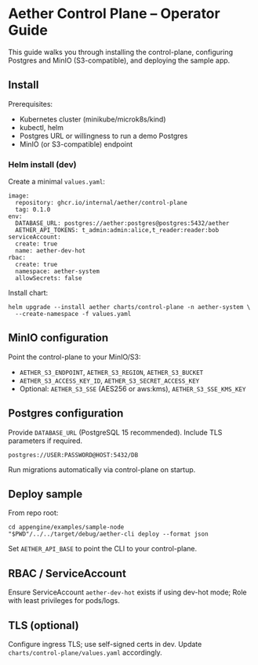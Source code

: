 # Aether Control Plane – Operator Guide

This guide walks you through installing the control-plane, configuring Postgres and MinIO (S3-compatible), and deploying the sample app.

## Install

Prerequisites:
- Kubernetes cluster (minikube/microk8s/kind)
- kubectl, helm
- Postgres URL or willingness to run a demo Postgres
- MinIO (or S3-compatible) endpoint

### Helm install (dev)

Create a minimal `values.yaml`:

```
image:
  repository: ghcr.io/internal/aether/control-plane
  tag: 0.1.0
env:
  DATABASE_URL: postgres://aether:postgres@postgres:5432/aether
  AETHER_API_TOKENS: t_admin:admin:alice,t_reader:reader:bob
serviceAccount:
  create: true
  name: aether-dev-hot
rbac:
  create: true
  namespace: aether-system
  allowSecrets: false
```

Install chart:

```
helm upgrade --install aether charts/control-plane -n aether-system \
  --create-namespace -f values.yaml
```

## MinIO configuration

Point the control-plane to your MinIO/S3:
- `AETHER_S3_ENDPOINT`, `AETHER_S3_REGION`, `AETHER_S3_BUCKET`
- `AETHER_S3_ACCESS_KEY_ID`, `AETHER_S3_SECRET_ACCESS_KEY`
- Optional: `AETHER_S3_SSE` (AES256 or aws:kms), `AETHER_S3_SSE_KMS_KEY`

## Postgres configuration

Provide `DATABASE_URL` (PostgreSQL 15 recommended). Include TLS parameters if required.

```
postgres://USER:PASSWORD@HOST:5432/DB
```

Run migrations automatically via control-plane on startup.

## Deploy sample

From repo root:

```
cd appengine/examples/sample-node
"$PWD"/../../target/debug/aether-cli deploy --format json
```

Set `AETHER_API_BASE` to point the CLI to your control-plane.

## RBAC / ServiceAccount

Ensure ServiceAccount `aether-dev-hot` exists if using dev-hot mode; Role with least privileges for pods/logs.

## TLS (optional)

Configure ingress TLS; use self-signed certs in dev. Update `charts/control-plane/values.yaml` accordingly.
